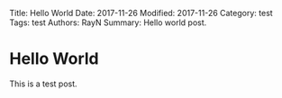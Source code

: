 Title: Hello World
Date: 2017-11-26
Modified: 2017-11-26
Category: test
Tags: test
Authors: RayN
Summary: Hello world post.


# Hello World

This is a test post.
